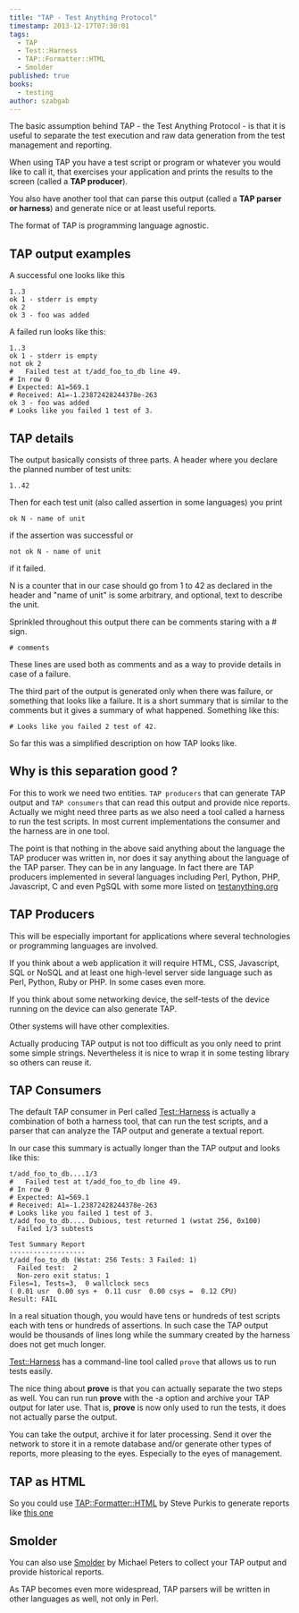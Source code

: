 ```yaml
---
title: "TAP - Test Anything Protocol"
timestamp: 2013-12-17T07:30:01
tags:
  - TAP
  - Test::Harness
  - TAP::Formatter::HTML
  - Smolder
published: true
books:
  - testing
author: szabgab
---
```



The basic assumption behind TAP - the Test Anything Protocol - is that
it is useful to separate the test execution and raw data
generation from the test management and reporting.

When using TAP you have a test script or program or whatever
you would like to call it, that exercises your application
and prints the results to the screen (called a <b>TAP producer</b>).

You also have another tool that can parse this output
(called a <b>TAP parser or harness</b>) and generate nice or at least
useful reports.

The format of TAP is programming language agnostic.


## TAP output examples

A successful one looks like this

```
1..3
ok 1 - stderr is empty
ok 2
ok 3 - foo was added
```

A failed run looks like this:

```
1..3
ok 1 - stderr is empty
not ok 2
#   Failed test at t/add_foo_to_db line 49.
# In row 0
# Expected: A1=569.1
# Received: A1=-1.23872428244378e-263
ok 3 - foo was added
# Looks like you failed 1 test of 3.
```

## TAP details

The output basically consists of three parts.
A header where you declare the planned number of test units:

```
1..42
```

Then for each test unit (also called assertion in some languages)
you print

```
ok N - name of unit
```

if the assertion was successful or

```
not ok N - name of unit
```

if it failed.

N is a counter that in our case should go from 1 to 42 as
declared in the header and "name of unit" is some
arbitrary, and optional, text to describe the unit.

Sprinkled throughout this output there can be comments staring
with a # sign.

```
# comments
```

These lines are used both as comments and as a way
to provide details in case of a failure.

The third part of the output is generated only when there
was failure, or something that looks like a failure.
It is a short summary that is similar to the comments but
it gives a summary of what happened. Something like this:

```
# Looks like you failed 2 test of 42.
```

So far this was a simplified description on how TAP looks like.

## Why is this separation good ?

For this to work we need two entities. `TAP producers` that
can generate TAP output and `TAP consumers` that can read
this output and provide nice reports. Actually we might need
three parts as we also need a tool called a harness to run the
test scripts. In most current implementations the consumer
and the harness are in one tool.

The point is that nothing in the above said anything about
the language the TAP producer was written in, nor does it say
anything about the language of the TAP parser. They can be
in any language. In fact there are TAP producers implemented
in several languages including Perl, Python, PHP, Javascript,
C and even PgSQL with some more listed on
[testanything.org](http://testanything.org/)

## TAP Producers

This will be especially important for applications where several
technologies or programming languages are involved.

If you think about a web application it will require HTML, CSS,
Javascript, SQL or NoSQL and at least one high-level server side language
such as Perl, Python, Ruby or PHP. In some cases even more.

If you think about some networking device, the
self-tests of the device running on the device can also
generate TAP.

Other systems will have other complexities.

Actually producing TAP output is not too difficult as you only need
to print some simple strings. Nevertheless it is nice to wrap it in
some testing library so others can reuse it.

## TAP Consumers

The default TAP consumer in Perl called
[Test::Harness](https://metacpan.org/pod/Test::Harness) is actually
a combination of both a harness tool, that can run the test scripts,
and a parser that can analyze the TAP output and generate
a textual report.

In our case this summary is actually longer than the TAP output
and looks like this:

```
t/add_foo_to_db....1/3
#   Failed test at t/add_foo_to_db line 49.
# In row 0
# Expected: A1=569.1
# Received: A1=-1.23872428244378e-263
# Looks like you failed 1 test of 3.
t/add_foo_to_db.... Dubious, test returned 1 (wstat 256, 0x100)
  Failed 1/3 subtests

Test Summary Report
-------------------
t/add_foo_to_db (Wstat: 256 Tests: 3 Failed: 1)
  Failed test:  2
  Non-zero exit status: 1
Files=1, Tests=3,  0 wallclock secs
( 0.01 usr  0.00 sys +  0.11 cusr  0.00 csys =  0.12 CPU)
Result: FAIL
```

In a real situation though, you would have tens or hundreds of
test scripts each with tens or hundreds of assertions. In such
case the TAP output would be thousands of lines long while the
summary created by the harness does not get much longer.

[Test::Harness](https://metacpan.org/pod/Test::Harness)
has a command-line tool called
`prove` that allows us to run tests easily.

The nice thing about <b>prove</b> is that you can actually separate the
two steps as well. You can run run <b>prove</b> with the -a option
and archive your TAP output for later use. That is, <b>prove</b> is
now only used to run the tests, it does not actually
parse the output.

You can take the output, archive it for later processing.
Send it over the network to store it in a remote database
and/or generate other types of reports, more pleasing to the eyes.
Especially to the eyes of management.

## TAP as HTML

So you could use [TAP::Formatter::HTML](https://metacpan.org/pod/TAP::Formatter::HTML) by Steve Purkis to generate reports like
[this one](http://www.spurkis.org/TAP-Formatter-HTML/test-output.html)

## Smolder

You can also use [Smolder](https://metacpan.org/pod/Smolder) by Michael Peters
to collect your TAP output and provide historical reports.

As TAP becomes even more widespread, TAP parsers will be
written in other languages as well, not only in Perl.

